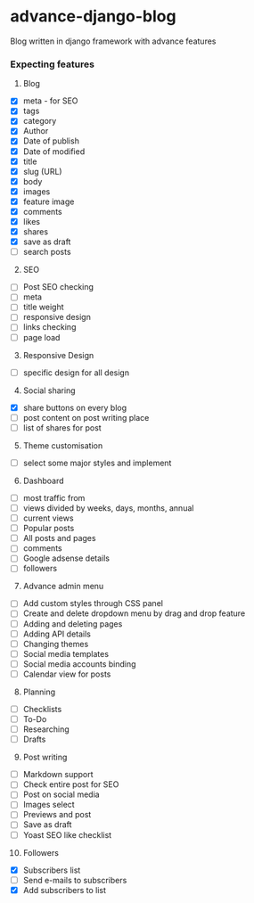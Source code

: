 # advance-django-blog
Blog written in django framework with advance features

### Expecting features
1. Blog
  * [X] meta - for SEO
  * [X] tags
  * [X] category
  * [X] Author
  * [X] Date of publish
  * [X] Date of modified
  * [X] title
  * [X] slug (URL)
  * [X] body
  * [X] images
  * [X] feature image
  * [X] comments
  * [X] likes
  * [X] shares
  * [X] save as draft
  * [ ] search posts
2. SEO
  * [ ] Post SEO checking
  * [ ] meta
  * [ ] title weight
  * [ ] responsive design
  * [ ] links checking
  * [ ] page load
3. Responsive Design
  * [ ] specific design for all design
4. Social sharing
  * [X] share buttons on every blog
  * [ ] post content on post writing place
  * [ ] list of shares for post
5. Theme customisation
  * [ ] select some major styles and implement
6. Dashboard
  * [ ] most traffic from
  * [ ] views divided by weeks, days, months, annual
  * [ ] current views
  * [ ] Popular posts
  * [ ] All posts and pages
  * [ ] comments
  * [ ] Google adsense details
  * [ ] followers
7. Advance admin menu
  * [ ] Add custom styles through CSS panel
  * [ ] Create and delete dropdown menu by drag and drop feature
  * [ ] Adding and deleting pages
  * [ ] Adding API details
  * [ ] Changing themes
  * [ ] Social media templates
  * [ ] Social media accounts binding
  * [ ] Calendar view for posts
8. Planning
  * [ ] Checklists
  * [ ] To-Do
  * [ ] Researching
  * [ ] Drafts
9. Post writing
  * [ ] Markdown support
  * [ ] Check entire post for SEO
  * [ ] Post on social media
  * [ ] Images select
  * [ ] Previews and post
  * [ ] Save as draft
  * [ ] Yoast SEO like checklist
10. Followers
  * [X] Subscribers list
  * [ ] Send e-mails to subscribers
  * [X] Add subscribers to list
